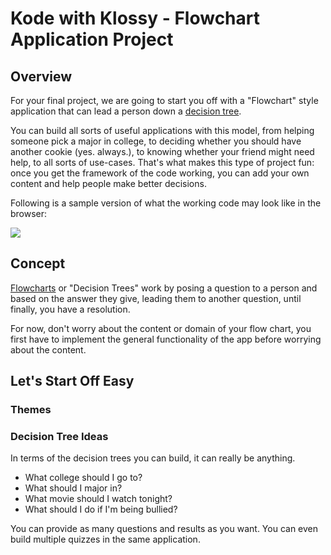 # Kode with Klossy  - Flowchart Application Project


## Overview

For your final project, we are going to start you off with a "Flowchart" style application that can lead a person down a [decision tree](https://www.pinterest.com/pin/125819383316124395/).

You can build all sorts of useful applications with this model, from helping someone pick a major in college, to deciding whether you should have another cookie (yes. always.), to knowing whether your friend might need help, to all sorts of use-cases. That's what makes this type of project fun: once you get the framework of the code working, you can add your own content and help people make better decisions.

Following is a sample version of what the working code may look like in the browser:

<img src="./completed-example.gif" align="center"/>


## Concept

[Flowcharts](https://en.wikipedia.org/wiki/Flowchart) or "Decision Trees" work by posing a question to a person and based on the answer they give, leading them to another question, until finally, you have a resolution.

For now, don't worry about the content or domain of your flow chart, you first have to implement the general functionality of the app before worrying about the content.


## Let's Start Off Easy



### Themes



### Decision Tree Ideas

In terms of the decision trees you can build, it can really be anything.

- What college should I go to?
- What should I major in?
- What movie should I watch tonight?
- What should I do if I'm being bullied?

You can provide as many questions and results as you want. You can even build multiple quizzes in the same application.
